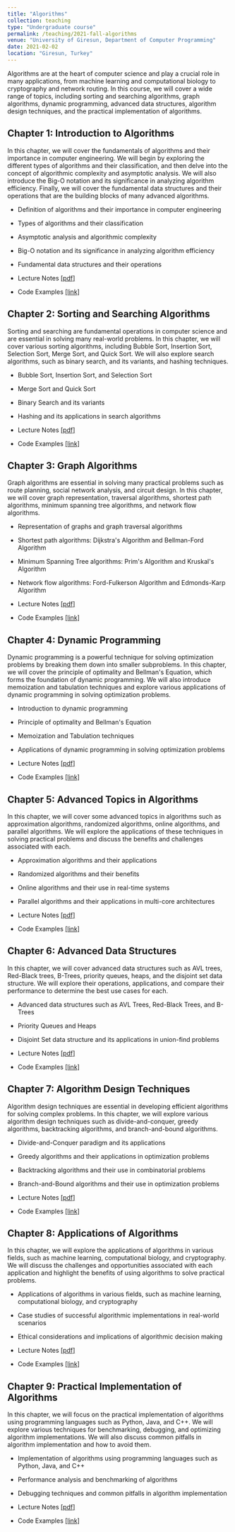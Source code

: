 ```yaml
---
title: "Algorithms"
collection: teaching
type: "Undergraduate course"
permalink: /teaching/2021-fall-algorithms
venue: "University of Giresun, Department of Computer Programming"
date: 2021-02-02
location: "Giresun, Turkey"
---
```


Algorithms are at the heart of computer science and play a crucial role in many applications, from machine learning and computational biology to cryptography and network routing. In this course, we will cover a wide range of topics, including sorting and searching algorithms, graph algorithms, dynamic programming, advanced data structures, algorithm design techniques, and the practical implementation of algorithms.

Chapter 1: Introduction to Algorithms
---

In this chapter, we will cover the fundamentals of algorithms and their importance in computer engineering. We will begin by exploring the different types of algorithms and their classification, and then delve into the concept of algorithmic complexity and asymptotic analysis. We will also introduce the Big-O notation and its significance in analyzing algorithm efficiency. Finally, we will cover the fundamental data structures and their operations that are the building blocks of many advanced algorithms.

* Definition of algorithms and their importance in computer engineering
* Types of algorithms and their classification
* Asymptotic analysis and algorithmic complexity
* Big-O notation and its significance in analyzing algorithm efficiency
* Fundamental data structures and their operations

* Lecture Notes <a href="http://sercankulcu.github.io/files/algorithms/Chapter_01_.pdf">[pdf]</a>
* Code Examples <a href="https://github.com/sercankulcu/algorithms/tree/main/Lecture01">[link]</a>

Chapter 2: Sorting and Searching Algorithms
---

Sorting and searching are fundamental operations in computer science and are essential in solving many real-world problems. In this chapter, we will cover various sorting algorithms, including Bubble Sort, Insertion Sort, Selection Sort, Merge Sort, and Quick Sort. We will also explore search algorithms, such as binary search, and its variants, and hashing techniques.

* Bubble Sort, Insertion Sort, and Selection Sort
* Merge Sort and Quick Sort
* Binary Search and its variants
* Hashing and its applications in search algorithms

* Lecture Notes <a href="http://sercankulcu.github.io/files/algorithms/Chapter_01_.pdf">[pdf]</a>
* Code Examples <a href="https://github.com/sercankulcu/algorithms/tree/main/Lecture01">[link]</a>

Chapter 3: Graph Algorithms
---

Graph algorithms are essential in solving many practical problems such as route planning, social network analysis, and circuit design. In this chapter, we will cover graph representation, traversal algorithms, shortest path algorithms, minimum spanning tree algorithms, and network flow algorithms.

* Representation of graphs and graph traversal algorithms
* Shortest path algorithms: Dijkstra's Algorithm and Bellman-Ford Algorithm
* Minimum Spanning Tree algorithms: Prim's Algorithm and Kruskal's Algorithm
* Network flow algorithms: Ford-Fulkerson Algorithm and Edmonds-Karp Algorithm

* Lecture Notes <a href="http://sercankulcu.github.io/files/algorithms/Chapter_01_.pdf">[pdf]</a>
* Code Examples <a href="https://github.com/sercankulcu/algorithms/tree/main/Lecture01">[link]</a>

Chapter 4: Dynamic Programming
---

Dynamic programming is a powerful technique for solving optimization problems by breaking them down into smaller subproblems. In this chapter, we will cover the principle of optimality and Bellman's Equation, which forms the foundation of dynamic programming. We will also introduce memoization and tabulation techniques and explore various applications of dynamic programming in solving optimization problems.

* Introduction to dynamic programming
* Principle of optimality and Bellman's Equation
* Memoization and Tabulation techniques
* Applications of dynamic programming in solving optimization problems

* Lecture Notes <a href="http://sercankulcu.github.io/files/algorithms/Chapter_01_.pdf">[pdf]</a>
* Code Examples <a href="https://github.com/sercankulcu/algorithms/tree/main/Lecture01">[link]</a>

Chapter 5: Advanced Topics in Algorithms
---

In this chapter, we will cover some advanced topics in algorithms such as approximation algorithms, randomized algorithms, online algorithms, and parallel algorithms. We will explore the applications of these techniques in solving practical problems and discuss the benefits and challenges associated with each.

* Approximation algorithms and their applications
* Randomized algorithms and their benefits
* Online algorithms and their use in real-time systems
* Parallel algorithms and their applications in multi-core architectures

* Lecture Notes <a href="http://sercankulcu.github.io/files/algorithms/Chapter_01_.pdf">[pdf]</a>
* Code Examples <a href="https://github.com/sercankulcu/algorithms/tree/main/Lecture01">[link]</a>

Chapter 6: Advanced Data Structures
---

In this chapter, we will cover advanced data structures such as AVL trees, Red-Black trees, B-Trees, priority queues, heaps, and the disjoint set data structure. We will explore their operations, applications, and compare their performance to determine the best use cases for each.

* Advanced data structures such as AVL Trees, Red-Black Trees, and B-Trees
* Priority Queues and Heaps
* Disjoint Set data structure and its applications in union-find problems

* Lecture Notes <a href="http://sercankulcu.github.io/files/algorithms/Chapter_01_.pdf">[pdf]</a>
* Code Examples <a href="https://github.com/sercankulcu/algorithms/tree/main/Lecture01">[link]</a>

Chapter 7: Algorithm Design Techniques
---

Algorithm design techniques are essential in developing efficient algorithms for solving complex problems. In this chapter, we will explore various algorithm design techniques such as divide-and-conquer, greedy algorithms, backtracking algorithms, and branch-and-bound algorithms.

* Divide-and-Conquer paradigm and its applications
* Greedy algorithms and their applications in optimization problems
* Backtracking algorithms and their use in combinatorial problems
* Branch-and-Bound algorithms and their use in optimization problems

* Lecture Notes <a href="http://sercankulcu.github.io/files/algorithms/Chapter_01_.pdf">[pdf]</a>
* Code Examples <a href="https://github.com/sercankulcu/algorithms/tree/main/Lecture01">[link]</a>

Chapter 8: Applications of Algorithms
---

In this chapter, we will explore the applications of algorithms in various fields, such as machine learning, computational biology, and cryptography. We will discuss the challenges and opportunities associated with each application and highlight the benefits of using algorithms to solve practical problems.

* Applications of algorithms in various fields, such as machine learning, computational biology, and cryptography
* Case studies of successful algorithmic implementations in real-world scenarios
* Ethical considerations and implications of algorithmic decision making

* Lecture Notes <a href="http://sercankulcu.github.io/files/algorithms/Chapter_01_.pdf">[pdf]</a>
* Code Examples <a href="https://github.com/sercankulcu/algorithms/tree/main/Lecture01">[link]</a>

Chapter 9: Practical Implementation of Algorithms
---

In this chapter, we will focus on the practical implementation of algorithms using programming languages such as Python, Java, and C++. We will explore various techniques for benchmarking, debugging, and optimizing algorithm implementations. We will also discuss common pitfalls in algorithm implementation and how to avoid them.

* Implementation of algorithms using programming languages such as Python, Java, and C++
* Performance analysis and benchmarking of algorithms
* Debugging techniques and common pitfalls in algorithm implementation

* Lecture Notes <a href="http://sercankulcu.github.io/files/algorithms/Chapter_01_.pdf">[pdf]</a>
* Code Examples <a href="https://github.com/sercankulcu/algorithms/tree/main/Lecture01">[link]</a>

